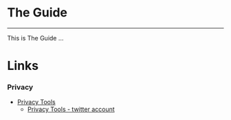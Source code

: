 # The Guide

---------------------

This is The Guide ...


# Links

### Privacy

- [Privacy Tools](https://www.privacytools.io/)
    - [Privacy Tools - twitter account](https://twitter.com/privacytoolsIO)
